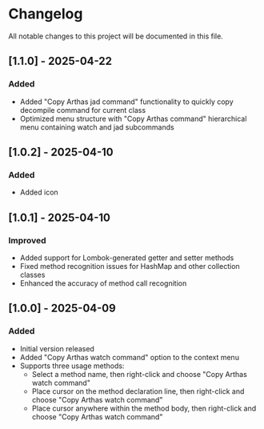 # Changelog

All notable changes to this project will be documented in this file.

## [1.1.0] - 2025-04-22

### Added

- Added "Copy Arthas jad command" functionality to quickly copy decompile command for current class
- Optimized menu structure with "Copy Arthas command" hierarchical menu containing watch and jad subcommands

## [1.0.2] - 2025-04-10

### Added

- Added icon

## [1.0.1] - 2025-04-10

### Improved

- Added support for Lombok-generated getter and setter methods
- Fixed method recognition issues for HashMap and other collection classes
- Enhanced the accuracy of method call recognition

## [1.0.0] - 2025-04-09

### Added

- Initial version released
- Added "Copy Arthas watch command" option to the context menu
- Supports three usage methods:
  - Select a method name, then right-click and choose "Copy Arthas watch command"
  - Place cursor on the method declaration line, then right-click and choose "Copy Arthas watch command"
  - Place cursor anywhere within the method body, then right-click and choose "Copy Arthas watch command" 